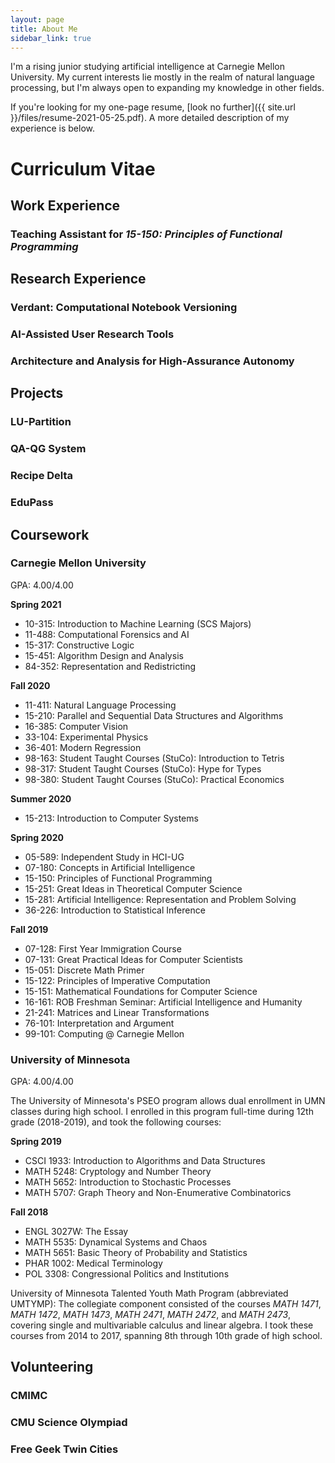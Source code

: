 ```yaml
---
layout: page
title: About Me
sidebar_link: true
---
```


I'm a rising junior studying artificial intelligence at Carnegie Mellon 
University. 
My current interests lie mostly in the realm of natural language processing, 
but I'm always open to expanding my knowledge in other fields.

If you're looking for my one-page resume, 
[look no further]({{ site.url }}/files/resume-2021-05-25.pdf).
A more detailed description of my experience is below.

# Curriculum Vitae

## Work Experience

### Teaching Assistant for _15-150: Principles of Functional Programming_

<!--TODO-->

## Research Experience

### Verdant: Computational Notebook Versioning

<!--TODO-->

### AI-Assisted User Research Tools

<!--TODO-->

### Architecture and Analysis for High-Assurance Autonomy

<!--TODO-->

## Projects

### LU-Partition

<!--TODO-->

### QA-QG System

<!--TODO-->

### Recipe Delta

<!--TODO-->

### EduPass

<!--TODO-->

## Coursework

### Carnegie Mellon University

GPA: 4.00/4.00

__Spring 2021__
* 10-315: Introduction to Machine Learning (SCS Majors)
* 11-488: Computational Forensics and AI
* 15-317: Constructive Logic
* 15-451: Algorithm Design and Analysis
* 84-352: Representation and Redistricting

__Fall 2020__
* 11-411: Natural Language Processing
* 15-210: Parallel and Sequential Data Structures and Algorithms
* 16-385: Computer Vision
* 33-104: Experimental Physics
* 36-401: Modern Regression
* 98-163: Student Taught Courses (StuCo): Introduction to Tetris
* 98-317: Student Taught Courses (StuCo): Hype for Types
* 98-380: Student Taught Courses (StuCo): Practical Economics

__Summer 2020__
* 15-213: Introduction to Computer Systems

__Spring 2020__
* 05-589: Independent Study in HCI-UG
* 07-180: Concepts in Artificial Intelligence
* 15-150: Principles of Functional Programming
* 15-251: Great Ideas in Theoretical Computer Science
* 15-281: Artificial Intelligence: Representation and Problem Solving
* 36-226: Introduction to Statistical Inference

__Fall 2019__
* 07-128: First Year Immigration Course
* 07-131: Great Practical Ideas for Computer Scientists
* 15-051: Discrete Math Primer
* 15-122: Principles of Imperative Computation
* 15-151: Mathematical Foundations for Computer Science
* 16-161: ROB Freshman Seminar: Artificial Intelligence and Humanity
* 21-241: Matrices and Linear Transformations
* 76-101: Interpretation and Argument
* 99-101: Computing @ Carnegie Mellon

### University of Minnesota

GPA: 4.00/4.00

The University of Minnesota's PSEO program allows dual enrollment in UMN 
classes during high school. I enrolled in this program full-time during 12th
grade (2018-2019), and took the following courses:

__Spring 2019__
* CSCI 1933: Introduction to Algorithms and Data Structures
* MATH 5248: Cryptology and Number Theory
* MATH 5652: Introduction to Stochastic Processes
* MATH 5707: Graph Theory and Non-Enumerative Combinatorics

__Fall 2018__
* ENGL 3027W: The Essay
* MATH 5535: Dynamical Systems and Chaos
* MATH 5651: Basic Theory of Probability and Statistics
* PHAR 1002: Medical Terminology
* POL 3308: Congressional Politics and Institutions

University of Minnesota Talented Youth Math Program (abbreviated UMTYMP):
The collegiate component consisted of the courses 
_MATH 1471_, 
_MATH 1472_, 
_MATH 1473_, 
_MATH 2471_, 
_MATH 2472_, and
_MATH 2473_, 
covering single and multivariable calculus and linear algebra.
I took these courses from 2014 to 2017, spanning 8th through 10th grade of
high school.

## Volunteering

### CMIMC

<!--TODO-->

### CMU Science Olympiad

<!--TODO-->

### Free Geek Twin Cities

<!--TODO-->
